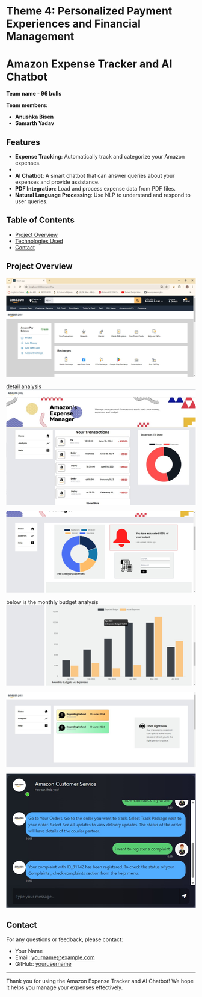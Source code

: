# Theme 4: Personalized Payment Experiences and Financial Management

# Amazon Expense Tracker and AI Chatbot

**Team name - 96 bulls**

**Team members:**
* **Anushka Bisen**
* **Samarth Yadav**

## Features

- **Expense Tracking**: Automatically track and categorize your Amazon expenses.
- 
- **AI Chatbot**: A smart chatbot that can answer queries about your expenses and provide assistance.
- **PDF Integration**: Load and process expense data from PDF files.
- **Natural Language Processing**: Use NLP to understand and respond to user queries.

## Table of Contents

- [Project Overview](#Project-Overview)
- [Technologies Used](#technologies-used)
- [Contact](#contact)


## Project Overview
![Home page](Logo/amazonpayprofile.jpg)


detail analysis
![Home page](Logo/homepage.jpg)

![Home page](Logo/Analysis.jpg)


below is the monthly budget analysis
![Home page](Logo/monthlybudget.jpg)

![Home page](Logo/help.jpg)


![Home page](Logo/chat.jpg)


## Contact

For any questions or feedback, please contact:

- Your Name
- Email: yourname@example.com
- GitHub: [yourusername](https://github.com/yourusername)

---

Thank you for using the Amazon Expense Tracker and AI Chatbot! We hope it helps you manage your expenses effectively.
